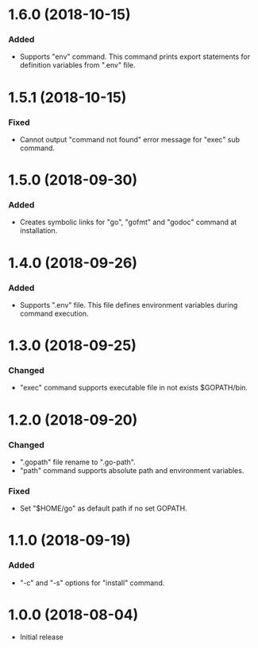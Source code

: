 # 1.6.0 (2018-10-15)

### Added

-   Supports "env" command. This command prints export statements for definition variables from ".env" file.

# 1.5.1 (2018-10-15)

### Fixed

-   Cannot output "command not found" error message for "exec" sub command.

# 1.5.0 (2018-09-30)

### Added

-   Creates symbolic links for "go", "gofmt" and "godoc" command at installation.

# 1.4.0 (2018-09-26)

### Added

-   Supports ".env" file. This file defines environment variables during command execution.

# 1.3.0 (2018-09-25)

### Changed

-   "exec" command supports executable file in not exists $GOPATH/bin.

# 1.2.0 (2018-09-20)

### Changed

-   ".gopath" file rename to ".go-path".
-   "path" command supports absolute path and environment variables.

### Fixed

-   Set "$HOME/go" as default path if no set GOPATH.

# 1.1.0 (2018-09-19)

### Added

-   "-c" and "-s" options for "install" command.

# 1.0.0 (2018-08-04)

-   Initial release
